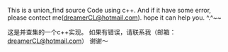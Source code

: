 This is a union_find  source Code using c++.
And if it have some error, please contect me(dreamerCL@hotmail.com).
hope it can help you. ^.^~~


这是并查集的一个c++实现。
如果有错误，请联系我（邮箱：dreamerCL@hotmail.com）
谢谢～
